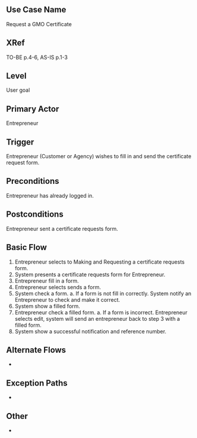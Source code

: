

Use Case Name
-------------
Request a GMO Certificate

XRef
----
TO-BE p.4-6, AS-IS p.1-3

Level
-----
User goal

Primary Actor
-------------
Entrepreneur

Trigger
-------
Entrepreneur (Customer or Agency) wishes to fill in and send the certificate request form.

Preconditions
-------------
Entrepreneur has already logged in.

Postconditions
--------------
Entrepreneur sent a certificate requests form.

Basic Flow
----------
1. Entrepreneur selects to Making and Requesting a certificate requests form. 
2. System presents a certificate requests form for Entrepreneur.
3. Entrepreneur fill in a form.
4. Entrepreneur selects sends a form.
5. System check a form.
a. If a form is not fill in correctly. System notify an Entrepreneur to check and make it correct.
6. System show a filled form.
7. Entrepreneur check a filled form.
a. If a form is incorrect. Entrepreneur selects edit, system will send an entrepreneur back to step 3 with a filled form.
8. System show a successful notification and reference number.

Alternate Flows
---------------
-

Exception Paths
--------------------
-

Other
-------
-